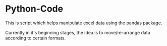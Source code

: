 # Python-Code

This is script which helps manipulate excel data using the pandas package. 

Currently in it's beginning stages, the idea is to move/re-arrange data according to certain formats.
